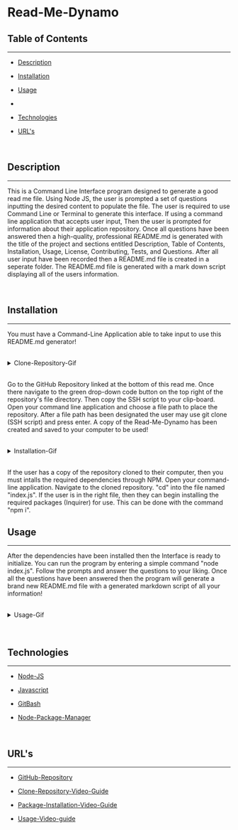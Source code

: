 # Read-Me-Dynamo




## Table of Contents

<hr>

* [Description](##Description)

* [Installation](##Installation)

* [Usage](##Usage)

* []()

* [Technologies](##Technologies)

* [URL's](##URL's)

<br>

## Description

<hr>

<p> This is a Command Line Interface program designed to generate a good read me file. Using Node JS, the user is prompted a set of questions inputting the desired content to populate the file. The user is required to use Command Line or Terminal to generate this interface. If using a command line application that accepts user input, Then the user is prompted for information about their application repository. Once all questions have been answered then a high-quality, professional README.md is generated with the title of the project and sections entitled Description, Table of Contents, Installation, Usage, License, Contributing, Tests, and Questions. After all user input have been recorded then a README.md file is created in a seperate folder. The README.md file is generated with a mark down script displaying all of the users information.</p>

<br>

## Installation

<hr>

<p>You must have a Command-Line Application able to take input to use this README.md generator!</p>

<br>

<details>

<summary>Clone-Repository-Gif</summary>
![Clone-RepositoryGf](./assets/gifs/Read-Me-Dynamo1.gif)

</details>

<br>

<p>Go to the GitHub Repository linked at the bottom of this read me. Once there navigate to the green drop-down code button on the top right of the repository's file directory. Then copy the SSH script to your clip-board. Open your command line application and choose a file path to place the repository. After a file path has been designated the user may use git clone (SSH script) and press enter. A copy of the Read-Me-Dynamo has been created and saved to your computer to be used! </p>

<br>

<details>

<summary>Installation-Gif</summary>
![Installation-Gif](./assets/gifs/Read-Me-Dynamo2.gif)

</details>

<br>

<p>If the user has a copy of the repository cloned to their computer, then you must intalls the required dependencies through NPM. Open your command-line application. Navigate to the cloned repository. "cd" into the file named "index.js". If the user is in the right file, then they can begin installing the required packages (Inquirer) for use. This can be done with the command "npm i".</p>

## Usage

<hr>

<p>After the dependencies have been installed then the Interface is ready to initialize. You can run the program by entering a simple command "node index.js". Follow the prompts and answer the questions to your liking. Once all the questions have been answered then the program will generate a brand new README.md file with a generated markdown script of all your information! </p>

<br>

<details>

<summary>Usage-Gif</summary>
![Usage-Gif](./assets/gifs/Read-Me-Dynamo3.gif)

</details>

<br>
<br>


## Technologies

<hr>

* [Node-JS](https://nodejs.org/en/)

* [Javascript](https://www.javascript.com/)

* [GitBash](https://git-scm.com/downloads)

* [Node-Package-Manager](https://www.npmjs.com/)

<br>

## URL's

<hr>

* [GitHub-Repository](https://github.com/dmitriso/Read-Me-Dynamo)

* [Clone-Repository-Video-Guide](https://youtu.be/xRaJgR7cpTg)

* [Package-Installation-Video-Guide](https://youtu.be/cls_17nnRAc)

* [Usage-Video-guide](https://youtu.be/0YgFQAcl0LU)